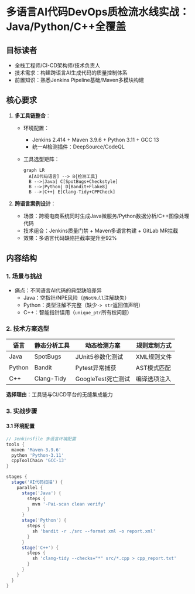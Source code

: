 # 多语言AI代码DevOps质检流水线实战：Java/Python/C++全覆盖

## 目标读者

- 全栈工程师/CI-CD架构师/技术负责人
- 技术需求：构建跨语言AI生成代码的质量控制体系
- 前置知识：熟悉Jenkins Pipeline基础/Maven多模块构建

## 核心要求

1. **多工具链整合**：
   - 环境配置：
     - Jenkins 2.414 + Maven 3.9.6 + Python 3.11 + GCC 13
     - 统一AI检测插件：DeepSource/CodeQL
   - 工具选型矩阵：

     ```mermaid
     graph LR
       A[AI代码语言] --> B{检测工具}
       B -->|Java| C[SpotBugs+Checkstyle]
       B -->|Python| D[Bandit+Flake8]
       B -->|C++| E[Clang-Tidy+CPPCheck]
     ```

2. **跨语言案例设计**：
   - 场景：跨境电商系统同时生成Java微服务/Python数据分析/C++图像处理代码
   - 技术组合：Jenkins质量门禁 + Maven多语言构建 + GitLab MR拦截
   - 效果：多语言代码缺陷拦截率提升至92%

## 内容结构

### 1. 场景与挑战

- 痛点：不同语言AI代码的典型缺陷差异
  - Java：空指针/NPE风险（`@NotNull`注解缺失）
  - Python：类型注解不完整（缺少`-> str`返回值声明）
  - C++：智能指针误用（`unique_ptr`所有权问题）

### 2. 技术方案选型

| 语言   | 静态分析工具 | 动态检测方案         | 规则定制方式        |
|--------|--------------|----------------------|---------------------|
| Java   | SpotBugs     | JUnit5参数化测试     | XML规则文件         |
| Python | Bandit       | Pytest异常捕获       | AST模式匹配         |
| C++    | Clang-Tidy   | GoogleTest死亡测试   | 编译选项注入        |

**选择理由**：工具链与CI/CD平台的无缝集成能力

### 3. 实战步骤

#### 3.1 环境配置

```groovy
// Jenkinsfile 多语言环境配置
tools {
  maven 'Maven-3.9.6' 
  python 'Python-3.11'
  cppToolChain 'GCC-13'
}

stages {
  stage('AI代码扫描') {
    parallel {
      stage('Java') {
        steps {
          mvn '-Pai-scan clean verify' 
        }
      }
      stage('Python') {
        steps {
          sh 'bandit -r ./src --format xml -o report.xml'
        }
      }
      stage('C++') {
        steps {
          sh 'clang-tidy --checks="*" src/*.cpp > cpp_report.txt'
        }
      }
    }
  }
}
